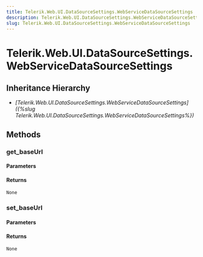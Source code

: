 ```yaml
---
title: Telerik.Web.UI.DataSourceSettings.WebServiceDataSourceSettings
description: Telerik.Web.UI.DataSourceSettings.WebServiceDataSourceSettings
slug: Telerik.Web.UI.DataSourceSettings.WebServiceDataSourceSettings
---
```


# Telerik.Web.UI.DataSourceSettings.WebServiceDataSourceSettings  

## Inheritance Hierarchy

* *[Telerik.Web.UI.DataSourceSettings.WebServiceDataSourceSettings]({%slug Telerik.Web.UI.DataSourceSettings.WebServiceDataSourceSettings%})*


## Methods

###  get_baseUrl

#### Parameters

#### Returns

`None` 

### set_baseUrl

#### Parameters

#### Returns

`None` 



